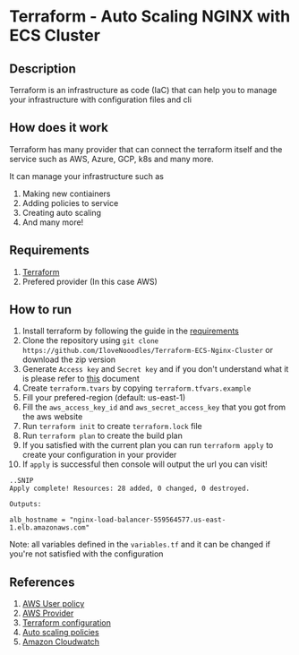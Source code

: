 # Terraform - Auto Scaling NGINX with ECS Cluster

## Description

Terraform is an infrastructure as code (IaC) that can help you to manage your infrastructure with configuration files and cli

## How does it work

Terraform has many provider that can connect the terraform itself and the service such as AWS, Azure, GCP, k8s and many more.

It can manage your infrastructure such as

1. Making new contiainers
2. Adding policies to service
3. Creating auto scaling
4. And many more!

## Requirements

1. [Terraform](https://developer.hashicorp.com/terraform/tutorials/aws-get-started/install-cli)
2. Prefered provider (In this case AWS)

## How to run

1. Install terraform by following the guide in the [requirements](#requirements)
2. Clone the repository using `git clone https://github.com/IloveNooodles/Terraform-ECS-Nginx-Cluster` or download the zip version
3. Generate `Access key` and `Secret key` and if you don't understand what it is please refer to [this](https://aws.amazon.com/premiumsupport/knowledge-center/create-access-key/) document
4. Create `terraform.tvars` by copying `terraform.tfvars.example`
5. Fill your prefered-region (default: us-east-1)
6. Fill the `aws_access_key_id` and `aws_secret_access_key` that you got from the aws website
7. Run `terraform init` to create `terraform.lock` file
8. Run `terraform plan` to create the build plan
9. If you satisfied with the current plan you can run `terraform apply` to create your configuration in your provider
10. If `apply` is successful then console will output the url you can visit!

```
..SNIP
Apply complete! Resources: 28 added, 0 changed, 0 destroyed.

Outputs:

alb_hostname = "nginx-load-balancer-559564577.us-east-1.elb.amazonaws.com"
```

Note: all variables defined in the `variables.tf` and it can be changed if you're not satisfied with the configuration

## References

1. [AWS User policy](https://docs.aws.amazon.com/polly/latest/dg/setting-up.html)
2. [AWS Provider](https://registry.terraform.io/providers/hashicorp/aws/latest/docs)
3. [Terraform configuration](https://developer.hashicorp.com/terraform/language)
4. [Auto scaling policies](https://docs.aws.amazon.com/autoscaling/ec2/userguide/as-scaling-simple-step.html)
5. [Amazon Cloudwatch](https://docs.aws.amazon.com/AmazonCloudWatch/latest/monitoring/AlarmThatSendsEmail.html)
